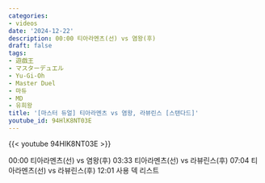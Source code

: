 ```yaml
---
categories:
- videos
date: '2024-12-22'
description: 00:00 티아라멘츠(선) vs 염왕(후)
draft: false
tags:
- 遊戯王
- マスターデュエル
- Yu-Gi-Oh
- Master Duel
- 마듀
- MD
- 유희왕
title: '[마스터 듀얼] 티아라멘츠 vs 염왕, 라뷰린스 [스탠다드]'
youtube_id: 94HlK8NT03E
---
```



{{< youtube 94HlK8NT03E >}}

00:00 티아라멘츠(선) vs 염왕(후)
03:33 티아라멘츠(선) vs 라뷰린스(후)
07:04 티아라멘츠(선) vs 라뷰린스(후)
12:01 사용 덱 리스트